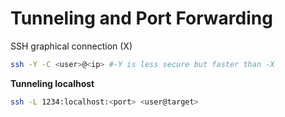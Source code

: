 # Tunneling and Port Forwarding

SSH graphical connection (X)

```bash
ssh -Y -C <user>@<ip> #-Y is less secure but faster than -X
```

**Tunneling localhost**

```bash
ssh -L 1234:localhost:<port> <user@target>
```
